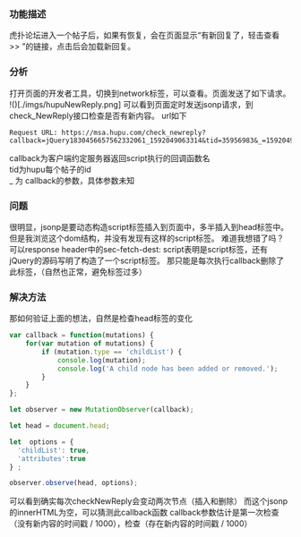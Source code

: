 ### 功能描述
虎扑论坛进入一个帖子后，如果有恢复，会在页面显示“有新回复了，轻击查看 >> ”的链接，点击后会加载新回复。

### 分析
打开页面的开发者工具，切换到network标签，可以查看。页面发送了如下请求。
!()[./imgs/hupuNewReply.png]
可以看到页面定时发送jsonp请求，到check_NewReply接口检查是否有新内容。
url如下
```
Request URL: https://msa.hupu.com/check_newreply?callback=jQuery1830456657562332061_1592049063314&tid=35956983&_=1592049190671
```
callback为客户端约定服务器返回script执行的回调函数名 <br>
tid为hupu每个帖子的id <br>
_ 为 callback的参数，具体参数未知 <br>

### 问题
很明显，jsonp是要动态构造script标签插入到页面中，多半插入到head标签中。但是我浏览这个dom结构，并没有发现有这样的script标签。
难道我想错了吗？可以response header中的sec-fetch-dest: script表明是script标签，还有jQuery的源码写明了构造了一个script标签。
那只能是每次执行callback删除了此标签，（自然也正常，避免标签过多）

### 解决方法
那如何验证上面的想法，自然是检查head标签的变化
```js
var callback = function(mutations) {
    for(var mutation of mutations) {
        if (mutation.type == 'childList') {
            console.log(mutation);
            console.log('A child node has been added or removed.');
        }
    }
};

let observer = new MutationObserver(callback);

let head = document.head;

let  options = {
  'childList': true,
  'attributes':true
} ;

observer.observe(head, options);
```
可以看到确实每次checkNewReply会变动两次节点（插入和删除）
而这个jsonp的innerHTML为空，可以猜测此callback函数
callback参数估计是第一次检查（没有新内容的时间戳 / 1000），检查（存在新内容的时间戳 / 1000）
